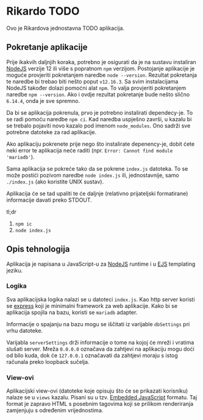 # Rikardo TODO
Ovo je Rikardova jednostavna TODO aplikacija.

## Pokretanje aplikacije

Prije ikakvih daljnjih koraka, potrebno je osigurati da je na sustavu instaliran [NodeJS](https://nodejs.org/en/) verzije 12 ili više s popratnom `npm` verzijom. Postojanje aplikacije je moguće provjeriti pokretanjem naredbe `node --version`. Rezultat pokretanja te naredbe bi trebao biti nešto poput `v12.16.3`. Sa svim instalacijama NodeJS također dolazi pomoćni alat `npm`. To valja provjeriti pokretanjem naredbe `npm --version`. Ako i ovdje rezultat pokretanje bude nešto slično `6.14.4`, onda je sve spremno.

Da bi se aplikacija pokrenula, prvo je potrebno instalirati dependecy-je. To se radi pomoću naredbe `npm ci`. Kad naredba uspješno završi, u kazalu bi se trebalo pojaviti novo kazalo pod imenom `node_modules`. Ono sadrži sve potrebne datoteke za rad aplikacije.

Ako aplikaciju pokrenete prije nego što instalirate depenency-je, dobit ćete neki error te aplikacija neće raditi (npr. `Error: Cannot find module 'mariadb'`).

Sama aplikacija se pokreće tako da se pokrene `index.js` datoteka. To se može postići pozivom naredbe `node index.js` ili, jednostavnije, samo `./index.js` (ako koristite UNIX sustav).

Aplikacija će se tad upaliti te će daljnje (relativno prijateljski formatirane) informacije davati preko STDOUT.

tl;dr
1. `npm ic`
2. `node index.js`

## Opis tehnologija

Aplikacija je napisana u JavaScript-u za [NodeJS](https://nodejs.org/en/) runtime i u [EJS](https://ejs.co/) templating jeziku.

### Logika
Sva aplikacijska logika nalazi se u datoteci `index.js`. Kao http server koristi se [express](https://expressjs.com/) koji je minimalni framework za web aplikacije. Kako bi se aplikacija spojila na bazu, koristi se `mariadb` adapter.

Informacije o spajanju na bazu mogu se iščitati iz varijable `dbSettings` pri vrhu datoteke.

Varijabla `serverSettings` drži informacije o tome na kojoj će mreži i vratima slušati server. Mreža `0.0.0.0` označava da zahtjevi na aplikaciju mogu doći od bilo kuda, dok će `127.0.0.1` označavati da zahtjevi moraju s istog računala preko loopback sučelja.


### View-ovi
Aplikacijski view-ovi (datoteke koje opisuju što će se prikazati korisniku) nalaze se u `views` kazalu. Pisani su u tzv. [Embedded JavaScript](https://ejs.co/) formatu. Taj format je zapravo HTML s posebnim tagovima koji se prilikom renderiranja zamjenjuju s određenim vrijednostima.
